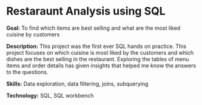 # Restaraunt Analysis using SQL

**Goal:** To find which items are best selling and what are the most liked cuisine by customers

**Description:** This project was the first ever SQL hands on practice. This project focuses on which cuisine is most liked by the customers and which dishes are the best selling in the restaurant. Exploring the tables of menu items and order details has given insights that helped me know the answers to the questions.

**Skills:** Data exploration, data filtering, joins, subquerying

**Technology:** SQL, SQL workbench


